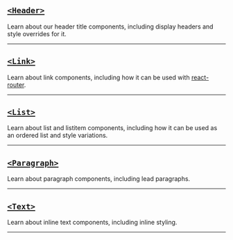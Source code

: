 ## [`<Header>`](#/Typography/Components/Header)

Learn about our header title components, including display headers and style overrides for it.
***

## [`<Link>`](#/Typography/Components/Link)

Learn about link components, including how it can be used with [react-router](https://reacttraining.com/react-router/).
***

## [`<List>`](#/Typography/Components/List)

Learn about list and listitem components, including how it can be used as an ordered list and style variations.
***

## [`<Paragraph>`](#/Typography/Components/Paragraph)

Learn about paragraph components, including lead paragraphs.
***

## [`<Text>`](#/Typography/Components/Text)

Learn about inline text components, including inline styling.
***
